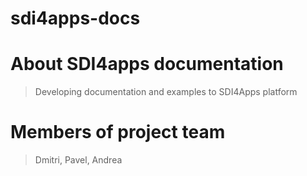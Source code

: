 # sdi4apps-docs
# About SDI4apps documentation
> Developing documentation and examples to SDI4Apps platform
# Members of project team
> Dmitri, Pavel, Andrea
